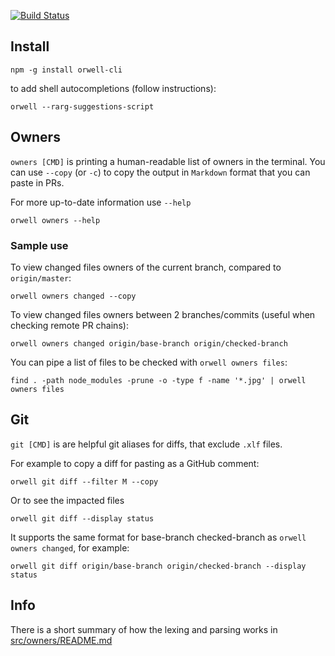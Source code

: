 [![Build Status](https://antonstefanov.visualstudio.com/orwell/_apis/build/status/antonstefanov.orwell?branchName=master)](https://antonstefanov.visualstudio.com/orwell/_build/latest?definitionId=3&branchName=master)

## Install

```
npm -g install orwell-cli
```

to add shell autocompletions (follow instructions):

```
orwell --rarg-suggestions-script
```

## Owners

`owners [CMD]` is printing a human-readable list of owners in the terminal.
You can use `--copy` (or `-c`) to copy the output in `Markdown` format that you can paste in PRs.

For more up-to-date information use `--help`

```
orwell owners --help
```

### Sample use

To view changed files owners of the current branch, compared to `origin/master`:

```
orwell owners changed --copy
```

To view changed files owners between 2 branches/commits (useful when checking remote PR chains):

```
orwell owners changed origin/base-branch origin/checked-branch
```

You can pipe a list of files to be checked with `orwell owners files`:

```
find . -path node_modules -prune -o -type f -name '*.jpg' | orwell owners files
```

## Git

`git [CMD]` is are helpful git aliases for diffs, that exclude `.xlf` files.

For example to copy a diff for pasting as a GitHub comment:

```
orwell git diff --filter M --copy
```

Or to see the impacted files

```
orwell git diff --display status
```

It supports the same format for base-branch checked-branch as `orwell owners changed`, for example:

```
orwell git diff origin/base-branch origin/checked-branch --display status
```

## Info

There is a short summary of how the lexing and parsing works in [src/owners/README.md](./src/owners/README.md)
